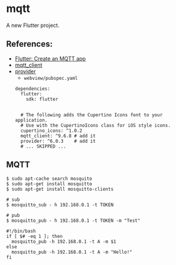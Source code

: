 # mqtt

A new Flutter project.

## References:
* [Flutter: Create an MQTT app](https://www.youtube.com/watch?v=9d8s3zFTPCM)
* [mqtt_client](https://pub.dev/packages/mqtt_client)
* [provider](https://pub.dev/packages/provider)
  * `webview/pubspec.yaml`
  ```
  dependencies:
    flutter:
      sdk: flutter


    # The following adds the Cupertino Icons font to your application.
    # Use with the CupertinoIcons class for iOS style icons.
    cupertino_icons: ^1.0.2
    mqtt_client: ^9.6.8 # add it
    provider: ^6.0.3    # add it
    # ... SKIPPED ...
  ```

## MQTT
```
$ sudo apt-cache search mosquito
$ sudo apt-get install mosquitto
$ sudo apt-get install mosquitto-clients

# sub
$ mosquitto_sub - h 192.168.0.1 -t TOKEN

# pub
$ mosquitto_pub - h 192.168.0.1 -t TOKEN -m "Test"
```
```shell
#!/bin/bash
if [ $# -eq 1 ]; then
  mosquitto_pub -h 192.168.0.1 -t A -m $1
else
  mosquitto_pub -h 192.168.0.1 -t A -m "Hello!"
fi

```
